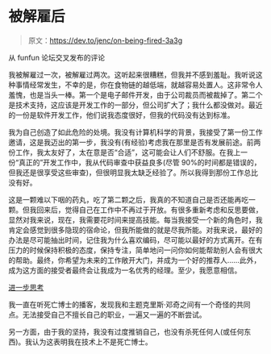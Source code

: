# 被解雇后

> 原文：<https://dev.to/jenc/on-being-fired-3a3g>

从 funfun 论坛交叉发布的评论

我被解雇过一次，被解雇过两次。这听起来很糟糕，但我并不感到羞耻。我听说这种事情经常发生，不幸的是，你在食物链的越低端，就越容易处置人。这非常令人羞愧，也是当头一棒。第一个是电子邮件开发，由于公司裁员而被裁掉了。第二个是技术支持，这应该是开发工作的一部分，但公司扩大了；我什么都没做对。最近的一份是软件开发工作，他们说我态度很好，但我的代码没有达到标准。

我为自己创造了如此危险的处境。我没有计算机科学的背景，我接受了第一份工作邀请，这是我迈出的第一步，我没有(有经验)考虑我在那里是否有发展前途。前两份工作，我太友好了，太在意是否“合适”，这可能会让人们不舒服。在我上一份“真正的”开发工作中，我从代码审查中获益良多(尽管 90%的时间都是错误的，但我还是很享受这些审查)，但很明显我太缺乏经验了。所以我得到那份工作总比没有好。

这是一颗难以下咽的药丸，吃了第二颗之后，我真的不知道自己是否还能再吃一颗。但我回来后，觉得自己在工作中不再过于开放。有很多重新考虑和反思要做，显然对我来说，现在，我需要花时间来提高技能。每当我接受一个新的角色时，我肯定会感觉到很多隐现的宿命论，但我所能做的就是尽我所能。对我来说，最好的办法是尽可能抽出时间，记住我为什么喜欢编码，尽可能以最好的方式离开。在有压力的时候保持积极的态度，保持专注，简单地问一问你如何能帮助别人会有很大的帮助。最终，你希望为未来的工作敞开大门，并成为一个好的推荐人……此外，成为这方面的接受者最终会让我成为一名优秀的经理。至少，我愿意相信。

<u>进一步思考</u>

我一直在听死亡博士的播客，发现我和主题克里斯·邓奇之间有一个奇怪的共同点。无法接受自己不擅长自己的职业，一遍又一遍的不断尝试。

另一方面，由于我的坚持，我没有过度推销自己，也没有杀死任何人(或任何东西)。我认为这表明我在技术上不是死亡博士。